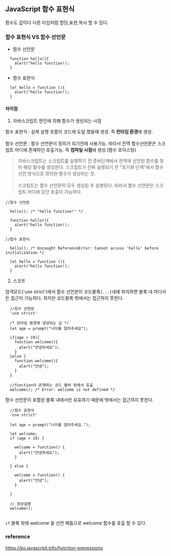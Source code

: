 ## JavaScript 함수 표현식

함수도 값이다 다른 타입처럼 할당,표현,복사 할 수 있다.

### 함수 표현식 VS 함수 선언문

- 함수 선언문  
```
  function hello(){
    alert("hello function!);
  }
```

- 함수 표현식  
```
  let hello = function (){
    alert("hello function!);
  }
```

#### 차이점  
1. 자바스크립트 엔진에 의해 함수가 생성되는 시점  

함수 표현식 : 실제 실행 흐름이 코드에 도달 했을때 생성. 즉 **런타임 환경**에 생성. 
</br></br>
함수 선언문 : 함수 선언문이 정의가 되기전에 사용가능. 따라서 전역 함수선언문은 스크립트 어디에 존재하던 호출가능. 즉 **컴파일 시점**에 생성.(함수 호이스팅)  

> 자바스크립트는 스크립트를 실행하기 전 준비단계에서 전역에 선언된 함수를 찾아 해당 함수를 생성한다. 스크립트가 진짜 실행되기 전 "초기화 단계"에서 함수 선언 방식으로 정의한 함수가 생성되는 것.</br></br>  스크립트는 함수 선언문이 모두 생성된 후 실행된다. 따라서 함수 선언문은 스크립트 어디에 있던 호출이 가능하다. 

```
//함수 선언문

  hello(); /* "hello function!" */

  function hello(){
    alert("hello function!);
  }
```  

```
//함수 표현식

  hello(); /* Uncaught ReferenceError: Cannot access 'hello' before initialization */
  
  let hello = function (){
    alert("hello function!);
  }

```

2. 스코프  

엄격모드('use strict')에서 함수 선언문이 코드블록`{...}`내에 위치하면 블록 내 어디서든 접근이 가능하다. 하지만 코드블록 밖에서는 접근하지 못한다.  
```
  //함수 선언문
  'use strict'
  
  /* 런타임 환경에 생성되는 값 */
  let age = prompt("나이를 알려주세요");
  
  if(age > 19){
    function welcome(){
      alert("안녕하세요");
    }
  }else {
    function welcome(){
      alert("안녕");
    }
  }
  
  //function이 존재하는 코드 블럭 밖에서 호출
  welcome(); /* Error: welcome is not defined */
```

함수 선언문이 포함된 블록 내에서만 유효하기 때문에 밖에서는 접근하지 못한다.

```
  //함수 표현식
  'use strict'

  let age = prompt("나이를 알려주세요.");

  let welcome;                 
  if (age > 19) {

    welcome = function() {
      alert("안녕하세요");
    }

  } else {

    welcome = function() {
      alert("안녕");
    }

  }

  // 정상실행
  welcome();
  
```

`if` 블록 밖에 welcome 을 선언 해줌으로 welcome 함수를 호출 할 수 있다. 


### reference  
https://ko.javascript.info/function-expressions
